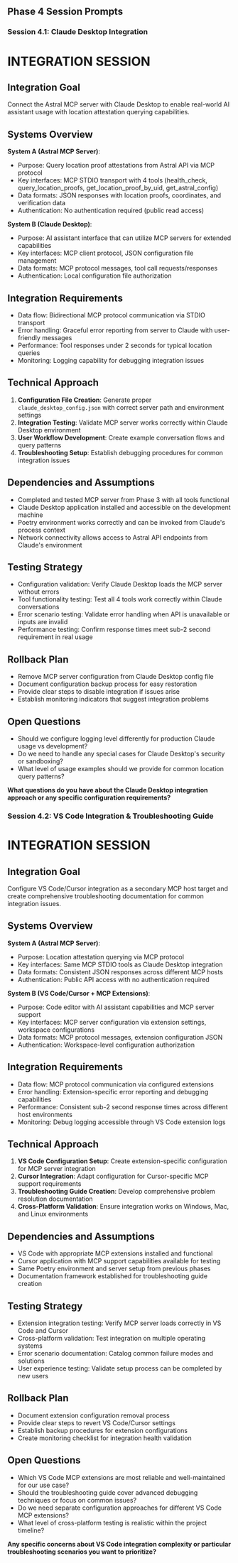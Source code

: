 ## Phase 4 Session Prompts

### Session 4.1: Claude Desktop Integration

# INTEGRATION SESSION

## Integration Goal

Connect the Astral MCP server with Claude Desktop to enable real-world AI assistant usage with location attestation querying capabilities.

## Systems Overview

**System A (Astral MCP Server)**:

- Purpose: Query location proof attestations from Astral API via MCP protocol
- Key interfaces: MCP STDIO transport with 4 tools (health_check, query_location_proofs, get_location_proof_by_uid, get_astral_config)
- Data formats: JSON responses with location proofs, coordinates, and verification data
- Authentication: No authentication required (public read access)

**System B (Claude Desktop)**:

- Purpose: AI assistant interface that can utilize MCP servers for extended capabilities
- Key interfaces: MCP client protocol, JSON configuration file management
- Data formats: MCP protocol messages, tool call requests/responses
- Authentication: Local configuration file authorization

## Integration Requirements

- Data flow: Bidirectional MCP protocol communication via STDIO transport
- Error handling: Graceful error reporting from server to Claude with user-friendly messages
- Performance: Tool responses under 2 seconds for typical location queries
- Monitoring: Logging capability for debugging integration issues

## Technical Approach

1. **Configuration File Creation**: Generate proper `claude_desktop_config.json` with correct server path and environment settings
2. **Integration Testing**: Validate MCP server works correctly within Claude Desktop environment
3. **User Workflow Development**: Create example conversation flows and query patterns
4. **Troubleshooting Setup**: Establish debugging procedures for common integration issues

## Dependencies and Assumptions

- Completed and tested MCP server from Phase 3 with all tools functional
- Claude Desktop application installed and accessible on the development machine
- Poetry environment works correctly and can be invoked from Claude's process context
- Network connectivity allows access to Astral API endpoints from Claude's environment

## Testing Strategy

- Configuration validation: Verify Claude Desktop loads the MCP server without errors
- Tool functionality testing: Test all 4 tools work correctly within Claude conversations
- Error scenario testing: Validate error handling when API is unavailable or inputs are invalid
- Performance testing: Confirm response times meet sub-2 second requirement in real usage

## Rollback Plan

- Remove MCP server configuration from Claude Desktop config file
- Document configuration backup process for easy restoration
- Provide clear steps to disable integration if issues arise
- Establish monitoring indicators that suggest integration problems

## Open Questions

- Should we configure logging level differently for production Claude usage vs development?
- Do we need to handle any special cases for Claude Desktop's security or sandboxing?
- What level of usage examples should we provide for common location query patterns?

**What questions do you have about the Claude Desktop integration approach or any specific configuration requirements?**

### Session 4.2: VS Code Integration & Troubleshooting Guide

# INTEGRATION SESSION

## Integration Goal

Configure VS Code/Cursor integration as a secondary MCP host target and create comprehensive troubleshooting documentation for common integration issues.

## Systems Overview

**System A (Astral MCP Server)**:

- Purpose: Location attestation querying via MCP protocol
- Key interfaces: Same MCP STDIO tools as Claude Desktop integration
- Data formats: Consistent JSON responses across different MCP hosts
- Authentication: Public API access with no authentication required

**System B (VS Code/Cursor + MCP Extensions)**:

- Purpose: Code editor with AI assistant capabilities and MCP server support
- Key interfaces: MCP server configuration via extension settings, workspace configurations
- Data formats: MCP protocol messages, extension configuration JSON
- Authentication: Workspace-level configuration authorization

## Integration Requirements

- Data flow: MCP protocol communication via configured extensions
- Error handling: Extension-specific error reporting and debugging capabilities
- Performance: Consistent sub-2 second response times across different host environments
- Monitoring: Debug logging accessible through VS Code extension logs

## Technical Approach

1. **VS Code Configuration Setup**: Create extension-specific configuration for MCP server integration
2. **Cursor Integration**: Adapt configuration for Cursor-specific MCP support requirements
3. **Troubleshooting Guide Creation**: Develop comprehensive problem resolution documentation
4. **Cross-Platform Validation**: Ensure integration works on Windows, Mac, and Linux environments

## Dependencies and Assumptions

- VS Code with appropriate MCP extensions installed and functional
- Cursor application with MCP support capabilities available for testing
- Same Poetry environment and server setup from previous phases
- Documentation framework established for troubleshooting guide creation

## Testing Strategy

- Extension integration testing: Verify MCP server loads correctly in VS Code and Cursor
- Cross-platform validation: Test integration on multiple operating systems
- Error scenario documentation: Catalog common failure modes and solutions
- User experience testing: Validate setup process can be completed by new users

## Rollback Plan

- Document extension configuration removal process
- Provide clear steps to revert VS Code/Cursor settings
- Establish backup procedures for extension configurations
- Create monitoring checklist for integration health validation

## Open Questions

- Which VS Code MCP extensions are most reliable and well-maintained for our use case?
- Should the troubleshooting guide cover advanced debugging techniques or focus on common issues?
- Do we need separate configuration approaches for different VS Code MCP extensions?
- What level of cross-platform testing is realistic within the project timeline?

**Any specific concerns about VS Code integration complexity or particular troubleshooting scenarios you want to prioritize?**
